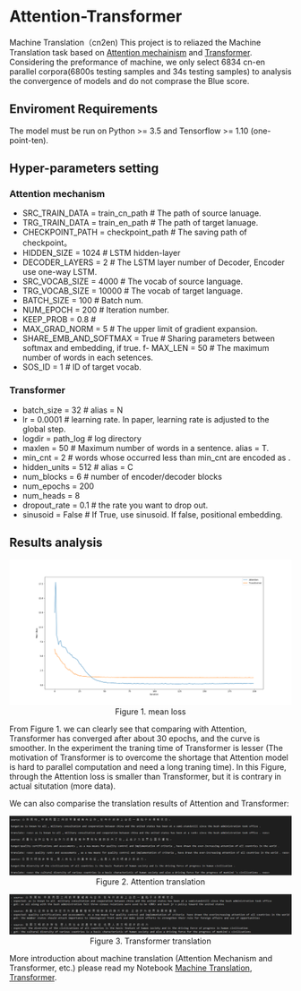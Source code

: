 # Attention-Transformer
Machine Translation（cn2en)
This project is to reliazed the Machine Translation task based on [Attention mechainism](https://arxiv.org/abs/1409.0473) and [Transformer](https://arxiv.org/pdf/1706.03762.pdf). Considering the preformance of machine, we only select 6834 cn-en parallel corpora(6800s testing samples and 34s testing samples) to analysis the convergence of models and do not comprase the Blue score.

## Enviroment Requirements
The model must be run on Python >= 3.5 and Tensorflow >= 1.10 (one-point-ten).

## Hyper-parameters setting

### Attention mechanism

- SRC_TRAIN_DATA = train_cn_path  # The path of source lanuage.
- TRG_TRAIN_DATA = train_en_path  # The path of target lanuage.
- CHECKPOINT_PATH = checkpoint_path  # The saving path of checkpoint。
- HIDDEN_SIZE = 1024  # LSTM hidden-layer
- DECODER_LAYERS = 2  # The LSTM layer number of Decoder, Encoder use one-way LSTM.
- SRC_VOCAB_SIZE = 4000  # The vocab of source language.
- TRG_VOCAB_SIZE = 10000  # The vocab of target language.
- BATCH_SIZE = 100  # Batch num.
- NUM_EPOCH = 200  # Iteration number.
- KEEP_PROB = 0.8  # 
- MAX_GRAD_NORM = 5  # The upper limit of gradient expansion.
- SHARE_EMB_AND_SOFTMAX = True  # Sharing parameters between softmax and embedding, if true.
f- MAX_LEN = 50  # The maximum number of words in each setences.
- SOS_ID = 1  # <sos> ID of target vocab.

### Transformer
- batch_size = 32  # alias = N
- lr = 0.0001  # learning rate. In paper, learning rate is adjusted to the global step.
- logdir = path_log   # log directory
- maxlen = 50  # Maximum number of words in a sentence. alias = T.
- min_cnt = 2  # words whose occurred less than min_cnt are encoded as <UNK>.
- hidden_units = 512  # alias = C
- num_blocks = 6  # number of encoder/decoder blocks
- num_epochs = 200
- num_heads = 8
- dropout_rate = 0.1  # the rate you want to drop out.
- sinusoid = False  # If True, use sinusoid. If false, positional embedding.

## Results analysis

<center>

![result analysis](result_analysis.png)
<br/>
Figure 1. mean loss
</center>

From Figure 1. we can clearly see that comparing with Attention, Transformer has converged after about 30 epochs, and the curve is smoother. In the experiment the traning time of Transformer is lesser (The motivation of Transformer is to overcome the shortage that Attention model is hard to parallel computation and need a long traning time). In this Figure, through the Attention loss is smaller than Transformer, but it is contrary in actual situtation (more data).

We can also comparise the translation results of Attention and Transformer:

<center>

![attention translation](attention_trs.png)
<br/>
Figure 2. Attention translation
</center>

<center>

![transformer translation](transformer_trs.png)
<br/>
Figure 3. Transformer translation
</center>

More introduction about machine translation (Attention Mechanism and Transformer, etc.) please read my Notebook [Machine Translation](https://zhuanlan.zhihu.com/p/50915723), [Transformer](https://zhuanlan.zhihu.com/p/52242109).


